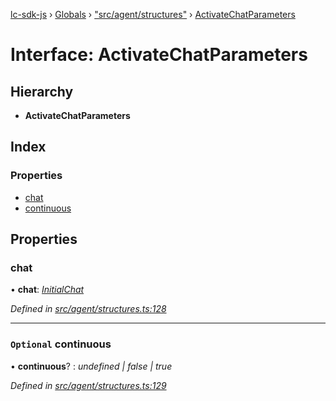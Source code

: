[lc-sdk-js](../README.md) › [Globals](../globals.md) › ["src/agent/structures"](../modules/_src_agent_structures_.md) › [ActivateChatParameters](_src_agent_structures_.activatechatparameters.md)

# Interface: ActivateChatParameters

## Hierarchy

* **ActivateChatParameters**

## Index

### Properties

* [chat](_src_agent_structures_.activatechatparameters.md#chat)
* [continuous](_src_agent_structures_.activatechatparameters.md#optional-continuous)

## Properties

###  chat

• **chat**: *[InitialChat](_src_objects_index_.initialchat.md)*

*Defined in [src/agent/structures.ts:128](https://github.com/livechat/lc-sdk-js/blob/38eeefe/src/agent/structures.ts#L128)*

___

### `Optional` continuous

• **continuous**? : *undefined | false | true*

*Defined in [src/agent/structures.ts:129](https://github.com/livechat/lc-sdk-js/blob/38eeefe/src/agent/structures.ts#L129)*
